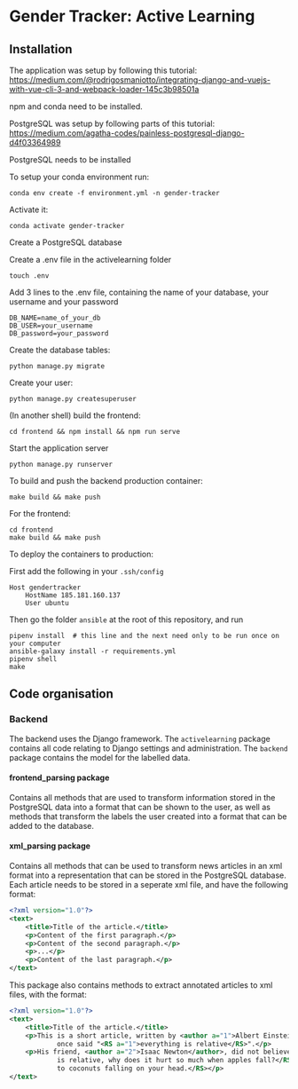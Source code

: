 # Gender Tracker: Active Learning

## Installation

The application was setup by following this tutorial:
https://medium.com/@rodrigosmaniotto/integrating-django-and-vuejs-with-vue-cli-3-and-webpack-loader-145c3b98501a

npm and conda need to be installed.

PostgreSQL was setup by following parts of this tutorial:
https://medium.com/agatha-codes/painless-postgresql-django-d4f03364989

PostgreSQL needs to be installed

To setup your conda environment run:

```conda env create -f environment.yml -n gender-tracker```

Activate it:

```conda activate gender-tracker```

Create a PostgreSQL database

Create a .env file in the activelearning folder

```touch .env```

Add 3 lines to the .env file, containing the name of your database, your username and your password

    DB_NAME=name_of_your_db
    DB_USER=your_username
    DB_password=your_password


Create the database tables:

```python manage.py migrate```

Create your user:

```python manage.py createsuperuser```

(In another shell) build the frontend:

```cd frontend && npm install && npm run serve```

Start the application server

```python manage.py runserver``` 

To build and push the backend production container:

```make build && make push```

For the frontend:

```
cd frontend
make build && make push
```

To deploy the containers to production:

First add the following in your `.ssh/config`

```
Host gendertracker
    HostName 185.181.160.137
    User ubuntu
```

Then go the folder `ansible` at the root of this repository, and run

```
pipenv install  # this line and the next need only to be run once on your computer
ansible-galaxy install -r requirements.yml
pipenv shell
make
```

## Code organisation

### Backend

The backend uses the Django framework. The `activelearning` package contains all code relating to Django settings
and administration. The `backend` package contains the model for the labelled data.

#### frontend_parsing package

Contains all methods that are used to transform information stored in the PostgreSQL data into a format that can be
shown to the user, as well as methods that transform the labels the user created into a format that can be added to the
database.

#### xml_parsing package

Contains all methods that can be used to transform news articles in an xml format into a representation that can be
stored in the PostgreSQL database. Each article needs to be stored in a seperate xml file, and have the following
format:

```xml
<?xml version="1.0"?>
<text>
	<title>Title of the article.</title>
	<p>Content of the first paragraph.</p>
	<p>Content of the second paragraph.</p>
	<p>...</p>
	<p>Content of the last paragraph.</p>
</text>
```

This package also contains methods to extract annotated articles to xml files, with the format:

```xml
<?xml version="1.0"?>
<text>
	<title>Title of the article.</title>
	<p>This is a short article, written by <author a="1">Albert Einstein</author>. <author a="1">Einstein</author>
            once said "<RS a="1">everything is relative</RS>".</p>
	<p>His friend, <author a="2">Isaac Newton</author>, did not believe him. He told him that "<RS a="2">if everything
            is relative, why does it hurt so much when apples fall?</RS>". He answered that <RS a="1">it doesn't hurt much compared
            to coconuts falling on your head.</RS></p>
</text>
```
